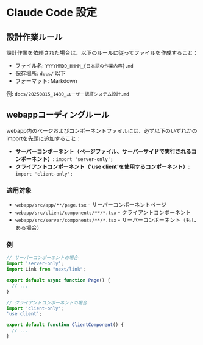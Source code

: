 # Claude Code 設定

## 設計作業ルール

設計作業を依頼された場合は、以下のルールに従ってファイルを作成すること：

- ファイル名: `YYYYMMDD_HHMM_{日本語の作業内容}.md`
- 保存場所: `docs/` 以下
- フォーマット: Markdown

例: `docs/20250815_1430_ユーザー認証システム設計.md`

## webappコーディングルール

webapp内のページおよびコンポーネントファイルには、必ず以下のいずれかのimportを先頭に追加すること：

- **サーバーコンポーネント（ページファイル、サーバーサイドで実行されるコンポーネント）**: `import 'server-only';`
- **クライアントコンポーネント（'use client'を使用するコンポーネント）**: `import 'client-only';`

### 適用対象
- `webapp/src/app/**/page.tsx` - サーバーコンポーネントページ
- `webapp/src/client/components/**/*.tsx` - クライアントコンポーネント
- `webapp/src/server/components/**/*.tsx` - サーバーコンポーネント（もしある場合）

### 例
```typescript
// サーバーコンポーネントの場合
import 'server-only';
import Link from "next/link";

export default async function Page() {
  // ...
}

// クライアントコンポーネントの場合
import 'client-only';
'use client';

export default function ClientComponent() {
  // ...
}
```